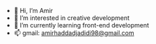 - 👋 Hi, I’m Amir
- 👀 I’m interested in creative development
- 🌱 I’m currently learning front-end development
- 📫 gmail: amirhaddadjadidi98@gmail.com
